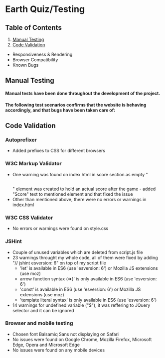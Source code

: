 # Earth Quiz/Testing

## Table of Contents
1. [Manual Testing](manual-testing)
2. [Code Validation](code-validation)
  * Responsiveness & Rendering
  * Browser Compatibility
  * Known Bugs

## Manual Testing
#### Manual tests have been done throughout the development of the project.
#### The following test scenarios confirms that the website is behaving accordingly, and that bugs have been taken care of:

## Code Validation
### Autoprefixer
+ Added prefixes to CSS for different browsers
### W3C Markup Validator
+ One warning was found on index.html in score section as empty "<h2></h2>" element was created to hold an actual score after the game - added "Score" text to mentioned element and that fixed the issue
+ Other than mentioned above, there were no errors or warnings in index.html
### W3C CSS Validator
+ No errors or warnings were found on style.css
### JSHint 
+ Couple of unused variables which are deleted from script.js file
+ 23 warnings throught my whole code, all of them were fixed by adding "// jshint esversion: 6" on top of my script file 
  * 'let' is available in ES6 (use 'esversion: 6') or Mozilla JS extensions (use moz)
  * arrow function syntax (=>)' is only available in ES6 (use 'esversion: 6')
  * 'const' is available in ES6 (use 'esversion: 6') or Mozilla JS extensions (use moz)
  * 'template literal syntax' is only available in ES6 (use 'esversion: 6')
+ 14 warnings for undefined variable ("$"), it was reffering to JQuery selector and it can be ignored
### Browser and mobile testing
+ Chosen font Balsamiq Sans not displaying on Safari 
+ No issues were found on Google Chrome, Mozilla Firefox, Microsoft Edge, Opera and Microsoft Edge
+ No issues were found on any mobile devices